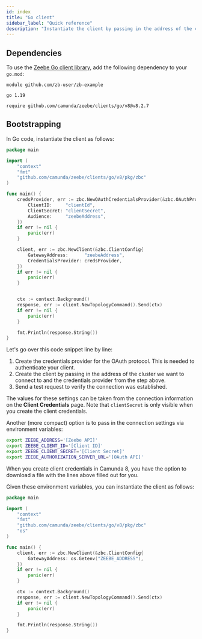 ```yaml
---
id: index
title: "Go client"
sidebar_label: "Quick reference"
description: "Instantiate the client by passing in the address of the cluster you want to connect to in a Go application to interact with Camunda 8."
---
```


## Dependencies

To use the [Zeebe Go client library](https://github.com/camunda/camunda-platform-get-started/tree/main/go), add the following dependency to your `go.mod`:

```
module github.com/zb-user/zb-example

go 1.19

require github.com/camunda/zeebe/clients/go/v8@v8.2.7
```

## Bootstrapping

In Go code, instantiate the client as follows:

```go
package main

import (
    "context"
    "fmt"
    "github.com/camunda/zeebe/clients/go/v8/pkg/zbc"
)

func main() {
    credsProvider, err := zbc.NewOAuthCredentialsProvider(&zbc.OAuthProviderConfig{
        ClientID:     "clientId",
        ClientSecret: "clientSecret",
        Audience:     "zeebeAddress",
    })
    if err != nil {
        panic(err)
    }

    client, err := zbc.NewClient(&zbc.ClientConfig{
        GatewayAddress:      "zeebeAddress",
        CredentialsProvider: credsProvider,
    })
    if err != nil {
        panic(err)
    }


    ctx := context.Background()
    response, err := client.NewTopologyCommand().Send(ctx)
    if err != nil {
        panic(err)
    }

    fmt.Println(response.String())
}
```

Let's go over this code snippet line by line:

1. Create the credentials provider for the OAuth protocol. This is needed to authenticate your client.
2. Create the client by passing in the address of the cluster we want to connect to and the credentials provider from the step above.
3. Send a test request to verify the connection was established.

The values for these settings can be taken from the connection information on the **Client Credentials** page. Note that `clientSecret` is only visible when you create the client credentials.

Another (more compact) option is to pass in the connection settings via environment variables:

```bash
export ZEEBE_ADDRESS='[Zeebe API]'
export ZEEBE_CLIENT_ID='[Client ID]'
export ZEEBE_CLIENT_SECRET='[Client Secret]'
export ZEEBE_AUTHORIZATION_SERVER_URL='[OAuth API]'
```

When you create client credentials in Camunda 8, you have the option to download a file with the lines above filled out for you.

Given these environment variables, you can instantiate the client as follows:

```go
package main

import (
    "context"
    "fmt"
    "github.com/camunda/zeebe/clients/go/v8/pkg/zbc"
    "os"
)

func main() {
    client, err := zbc.NewClient(&zbc.ClientConfig{
        GatewayAddress: os.Getenv("ZEEBE_ADDRESS"),
    })
    if err != nil {
        panic(err)
    }

    ctx := context.Background()
    response, err := client.NewTopologyCommand().Send(ctx)
    if err != nil {
        panic(err)
    }

    fmt.Println(response.String())
}
```
